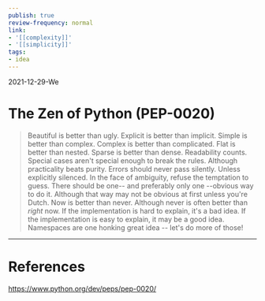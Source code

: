```yaml
---
publish: true
review-frequency: normal
link:
- '[[complexity]]'
- '[[simplicity]]'
tags:
- idea
---
```

2021-12-29-We

# The Zen of Python (PEP-0020)

>Beautiful is better than ugly.
>Explicit is better than implicit.
>Simple is better than complex.
>Complex is better than complicated.
>Flat is better than nested.
>Sparse is better than dense.
>Readability counts.
>Special cases aren't special enough to break the rules.
>Although practicality beats purity.
>Errors should never pass silently.
>Unless explicitly silenced.
>In the face of ambiguity, refuse the temptation to guess.
>There should be one-- and preferably only one --obvious way to do it.
>Although that way may not be obvious at first unless you're Dutch.
>Now is better than never.
>Although never is often better than *right* now.
>If the implementation is hard to explain, it's a bad idea.
>If the implementation is easy to explain, it may be a good idea.
>Namespaces are one honking great idea -- let's do more of those!

---
# References
https://www.python.org/dev/peps/pep-0020/